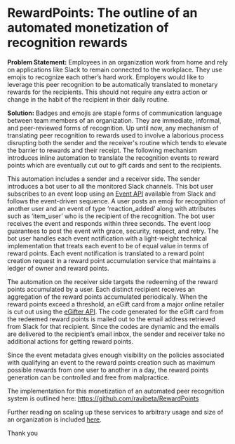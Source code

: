 # RewardPoints: The outline of an automated monetization of recognition rewards

**Problem Statement:** Employees in an organization work from home and rely on applications like Slack to remain connected to the workplace. They use emojis to recognize each other’s hard work. Employers would like to leverage this peer recognition to be automatically translated to monetary rewards for the recipients. This should not require any extra action or change in the habit of the recipient in their daily routine.

**Solution:** Badges and emojis are staple forms of communication language between team members of an organization. They are immediate, informal, and peer-reviewed forms of recognition. Up until now, any mechanism of translating peer recognition to rewards used to involve a laborious process disrupting both the sender and the receiver's routine which tends to elevate the barrier to rewards and their receipt. The following mechanism introduces inline automation to translate the recognition events to reward points which are eventually cut out to gift cards and sent to the recipients.

This automation includes a sender and a receiver side.  The sender introduces a bot user to all the monitored Slack channels. This bot user subscribes to an event loop using an [Event API](https://api.slack.com/events-api#receiving_events) available from Slack and follows the event-driven sequence. A user posts an emoji for recognition of another user and an event of type ‘reaction_added’ along with attributes such as ‘item_user’ who is the recipient of the recognition. The bot user receives the event and responds within three seconds. The event loop guarantees to post the event with grace, security, respect, and retry.  The bot user handles each event notification with a light-weight technical implementation that treats each event to be of equal value in terms of reward points. Each event notification is translated to a reward point creation request in a reward point accumulation service that maintains a ledger of owner and reward points.

The automation on the receiver side targets the redeeming of the reward points accumulated by a user. Each distinct recipient receives an aggregation of the reward points accumulated periodically. When the reward points exceed a threshold, an eGift card from a major online retailer is cut out using the [eGifter API](https://corporate.egifter.com/gift-card-api/). The code generated for the eGift card from the redeemed reward points is mailed out to the email address retrieved from Slack for that recipient.  Since the codes are dynamic and the emails are delivered to the recipient’s email inbox, the sender and receiver take no additional actions for getting reward points.

Since the event metadata gives enough visibility on the policies associated with qualifying an event to the reward points creation such as maximum possible rewards from one user to another in a day, the reward points generation can be controlled and free from malpractice.

The implementation for this monetization of an automated peer recognition system is outlined here: https://github.com/ravibeta/RewardPoints

Further reading on scaling up these services to arbitrary usage and size of an organization is included [here](https://1drv.ms/w/s!Ashlm-Nw-wnWwg-a52lDQkwQIQnl?e=0tGzIg).

Thank you
